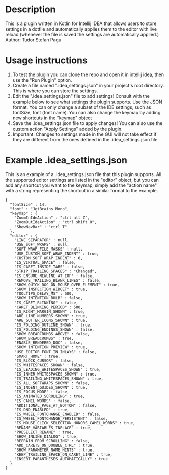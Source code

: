 # Description
This is a plugin written in Kotlin for Intellij IDEA that allows users to store settings in a dotfile and automatically applies them to the editor with live reload (whenever the file is saved the settings are automatically applied.)
Author: Tudor Stefan Pagu
# Usage instructions
1. To test the plugin you can clone the repo and open it in intellij idea, then use the "Run Plugin" option.
2. Create a file named ".idea_settings.json" in your project's root directory. This is where you can store the settings.
3. Edit the ".idea_settings.json" file to add settings! Consult with the example below to see what settings the plugin supports. Use the JSON format. You can only change a subset of the IDE settings,  such as fontSize, font (font name). You can also change the keymap by adding new shortcuts in the "keymap" object
4. Save the .idea_settings.json file to apply changes! You can also use the custom action "Apply Settings" added by the plugin.
5. Important: Changes to settings made in the GUI will not take effect if they are different from the ones defined in the .idea_settings.json file.
# Example .idea_settings.json
This is an example of a .idea_settings.json file that this plugin supports.
All the supported editor settings are listed in the "editor" object,
but you can add any shortcut you want to the keymap, simply add the "action name" with a string representing the shortcut in a similar format to the example.
```
{
  "fontSize" : 14,
  "font" : "JetBrains Mono",
  "keymap" : {
    "ZoomInIdeAction" : "ctrl alt Z",
    "ZoomOutIdeAction" : "ctrl shift O",
    "ShowNavBar" : "ctrl T"
  },
  "editor" : {
    "LINE_SEPARATOR" : null,
    "USE_SOFT_WRAPS" : null,
    "SOFT_WRAP_FILE_MASKS" : null,
    "USE_CUSTOM_SOFT_WRAP_INDENT" : true,
    "CUSTOM_SOFT_WRAP_INDENT" : 0,
    "IS_VIRTUAL_SPACE" : false,
    "IS_CARET_INSIDE_TABS" : false,
    "STRIP_TRAILING_SPACES" : "Changed",
    "IS_ENSURE_NEWLINE_AT_EOF" : false,
    "REMOVE_TRAILING_BLANK_LINES" : false,
    "SHOW_QUICK_DOC_ON_MOUSE_OVER_ELEMENT" : true,
    "SHOW_INSPECTION_WIDGET" : true,
    "TOOLTIPS_DELAY_MS" : 500,
    "SHOW_INTENTION_BULB" : false,
    "IS_CARET_BLINKING" : false,
    "CARET_BLINKING_PERIOD" : 500,
    "IS_RIGHT_MARGIN_SHOWN" : true,
    "ARE_LINE_NUMBERS_SHOWN" : true,
    "ARE_GUTTER_ICONS_SHOWN" : true,
    "IS_FOLDING_OUTLINE_SHOWN" : true,
    "IS_FOLDING_ENDINGS_SHOWN" : false,
    "SHOW_BREADCRUMBS_ABOVE" : false,
    "SHOW_BREADCRUMBS" : true,
    "ENABLE_RENDERED_DOC" : false,
    "SHOW_INTENTION_PREVIEW" : true,
    "USE_EDITOR_FONT_IN_INLAYS" : false,
    "SMART_HOME" : true,
    "IS_BLOCK_CURSOR" : false,
    "IS_WHITESPACES_SHOWN" : false,
    "IS_LEADING_WHITESPACES_SHOWN" : true,
    "IS_INNER_WHITESPACES_SHOWN" : true,
    "IS_TRAILING_WHITESPACES_SHOWN" : true,
    "IS_ALL_SOFTWRAPS_SHOWN" : false,
    "IS_INDENT_GUIDES_SHOWN" : true,
    "IS_FOCUS_MODE" : false,
    "IS_ANIMATED_SCROLLING" : true,
    "IS_CAMEL_WORDS" : false,
    "ADDITIONAL_PAGE_AT_BOTTOM" : false,
    "IS_DND_ENABLED" : true,
    "IS_WHEEL_FONTCHANGE_ENABLED" : false,
    "IS_WHEEL_FONTCHANGE_PERSISTENT" : false,
    "IS_MOUSE_CLICK_SELECTION_HONORS_CAMEL_WORDS" : true,
    "RENAME_VARIABLES_INPLACE" : true,
    "PRESELECT_RENAME" : true,
    "SHOW_INLINE_DIALOG" : true,
    "REFRAIN_FROM_SCROLLING" : false,
    "ADD_CARETS_ON_DOUBLE_CTRL" : true,
    "SHOW_PARAMETER_NAME_HINTS" : true,
    "KEEP_TRAILING_SPACE_ON_CARET_LINE" : true,
    "INSERT_PARANTHESES_AUTOMATICALLY" : true
  }
}
```

